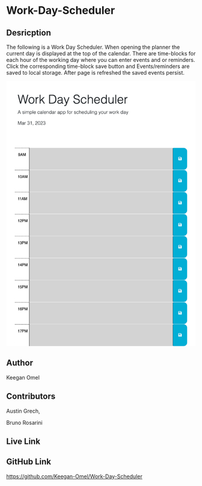 # Work-Day-Scheduler


## Desricption


The following is a Work Day Scheduler. When opening the planner the current day is displayed at the top of the calendar. There are time-blocks for each hour of the working day where you can enter events and or reminders. Click the corresponding time-block save button and Events/reminders are saved to local storage. After page is refreshed the saved events persist. 


![Screen Capture](./Assets/images/screencapture-file-Users-keeganomel-bootcamp-week-5-Work-Day-Scheduler-index-html-2023-03-31-20_56_26.png)


## Author 


Keegan Omel


## Contributors


Austin Grech,

Bruno Rosarini


## Live Link





## GitHub Link


https://github.com/Keegan-Omel/Work-Day-Scheduler

